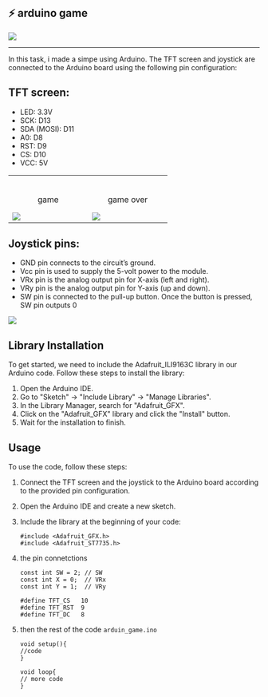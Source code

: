 
## ⚡ arduino game

![](https://imagizer.imageshack.com/img924/667/50ulqN.jpg)

---
In this task, i made a simpe using Arduino. The TFT screen and joystick are connected to the Arduino board using the following pin configuration:
## TFT screen:
- LED: 3.3V
- SCK: D13
- SDA (MOSI): D11
- A0: D8
- RST: D9
- CS: D10
- VCC: 5V



<table width="100%"> 
<tr>
<td width="30%">      
&nbsp; 
<br>
<p align="center">
  game
</p>
<img src="https://imagizer.imageshack.com/img924/1379/swQlWf.jpg">
</td> 
<td width="30%">
<br>
<p align="center">
  game over
</p>
<img src="https://imagizer.imageshack.com/img923/2931/5XrG1L.jpg">  
</td>
</table>

## Joystick pins: 
- GND pin connects to the circuit’s ground.
- Vcc pin is used to supply the 5-volt power to the module.
- VRx pin is the analog output pin for X-axis (left and right).
- VRy pin is the analog output pin for Y-axis (up and down).
- SW pin is connected to the pull-up button. Once the button is pressed, SW pin outputs 0

![](https://imagizer.imageshack.com/img924/783/VOiIcV.jpg)

## Library Installation

To get started, we need to include the Adafruit_ILI9163C library in our Arduino code. Follow these steps to install the library:

1. Open the Arduino IDE.
2. Go to "Sketch" -> "Include Library" -> "Manage Libraries".
3. In the Library Manager, search for "Adafruit_GFX".
4. Click on the "Adafruit_GFX" library and click the "Install" button.
5. Wait for the installation to finish.

## Usage

To use the code, follow these steps:

1. Connect the TFT screen and the joystick to the Arduino board according to the provided pin configuration.
2. Open the Arduino IDE and create a new sketch.
3. Include the library at the beginning of your code:

   ```libaries
   #include <Adafruit_GFX.h>
   #include <Adafruit_ST7735.h>
   ```
4. the pin connetctions
    
    ```
    const int SW = 2; // SW
    const int X = 0;  // VRx
    const int Y = 1;  // VRy

    #define TFT_CS   10
    #define TFT_RST  9
    #define TFT_DC   8
    
    ```
6. then the rest of the code `arduin_game.ino`
    ```
    void setup(){
    //code
    }
    
    void loop{
    // more code
    }
    
    ```

